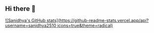 ## Hi there 👋
[![Sanidhya's GitHub stats](https://github-readme-stats.vercel.app/api?username=sanidhya2510 icons=true&theme=radical)](https://github.com/anuraghazra/github-readme-stats)



